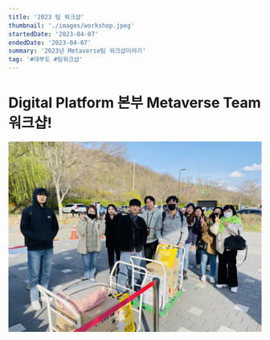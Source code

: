 ```yaml
---
title: '2023 팀 워크샵'
thumbnail: './images/workshop.jpeg'
startedDate: '2023-04-07'
endedDate: '2023-04-07'
summary: '2023년 Metaverse팀 워크샵이야기'
tag: '#대부도 #팀워크샵'
---
```


# Digital Platform 본부 Metaverse Team 워크샵!

![Git Commit Message Example](images/workshop.jpeg)
